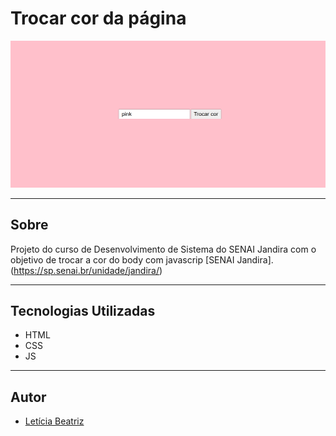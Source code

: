 # Trocar cor da página 

![]( ./Captura%20de%20tela%202025-01-30%20103830.png)

---

## Sobre 
Projeto do curso de Desenvolvimento de Sistema do SENAI Jandira com o objetivo de trocar a cor do body com javascrip [SENAI Jandira]. 
(https://sp.senai.br/unidade/jandira/)


---

## Tecnologias Utilizadas
- HTML
- CSS
- JS

---

## Autor
- [Letícia Beatriz](https://www.linkedin.com/in/let%C3%ADcia-beatriz-martins-8933ba308/)
